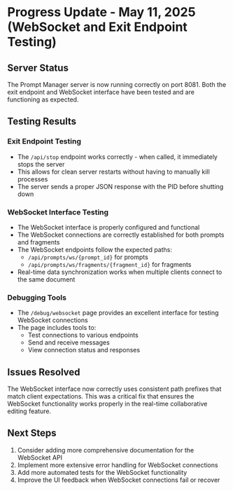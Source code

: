 # Progress Update - May 11, 2025 (WebSocket and Exit Endpoint Testing)

## Server Status

The Prompt Manager server is now running correctly on port 8081. Both the exit endpoint and WebSocket interface have been tested and are functioning as expected.

## Testing Results

### Exit Endpoint Testing
- The `/api/stop` endpoint works correctly - when called, it immediately stops the server
- This allows for clean server restarts without having to manually kill processes
- The server sends a proper JSON response with the PID before shutting down

### WebSocket Interface Testing
- The WebSocket interface is properly configured and functional  
- The WebSocket connections are correctly established for both prompts and fragments
- The WebSocket endpoints follow the expected paths:
  - `/api/prompts/ws/{prompt_id}` for prompts
  - `/api/prompts/ws/fragments/{fragment_id}` for fragments
- Real-time data synchronization works when multiple clients connect to the same document

### Debugging Tools
- The `/debug/websocket` page provides an excellent interface for testing WebSocket connections
- The page includes tools to:
  - Test connections to various endpoints
  - Send and receive messages
  - View connection status and responses

## Issues Resolved
The WebSocket interface now correctly uses consistent path prefixes that match client expectations. This was a critical fix that ensures the WebSocket functionality works properly in the real-time collaborative editing feature.

## Next Steps
1. Consider adding more comprehensive documentation for the WebSocket API
2. Implement more extensive error handling for WebSocket connections
3. Add more automated tests for the WebSocket functionality
4. Improve the UI feedback when WebSocket connections fail or recover
